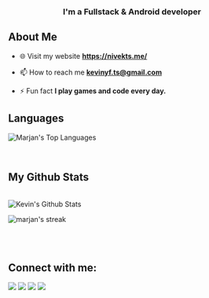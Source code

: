 <h3 align="center">I'm a Fullstack & Android developer</h3>


## About Me


- 🌐 Visit my website **https://nivekts.me/**

- 📫 How to reach me **kevinyf.ts@gmail.com**

- ⚡ Fun fact **I play games and code every day.**

## Languages

<a><img alt="Marjan's Top Languages" src="https://github-readme-stats.vercel.app/api/top-langs/?username=Marj4n&langs_count=8&count_private=true&layout=compact&theme=react&hide_border=true&bg_color=0D1117&title_color=DC143C" /></a>

<br/>


## My Github Stats

  <br/>
    <a><img alt="Kevin's Github Stats" src="https://github-readme-stats.vercel.app/api?username=Marj4n&show_icons=true&count_private=true&theme=react&hide_border=true&bg_color=0D1117&title_color=DC143C&icon_color=DC143C" /></a>
  <br/>

<p align="left">
    <a>
        <img title="🔥 Get streak stats for your profile at git.io/streak-stats" alt="marjan's streak" src="https://github-readme-streak-stats.herokuapp.com?user=Marj4n&theme=chartreuse-dark&hide_border=true&date_format=%5BY.%5Dn.j&stroke=DC143C&fire=DC143C&currStreakNum=DC143C&sideNums=DC143C&sideLabels=DC143C&currStreakLabel=DC143C&ring=DC143C&background=0D1117"/>
    </a>
</p>



<br/>
<br/>


## Connect with me:
<p align="left">

<a href = "https://www.linkedin.com/in/kevin-yardan-fauzan-73baaa21b/"><img src="https://img.icons8.com/fluent/48/000000/linkedin.png"/></a>
<a href = "https://twitter.com/Marj4nn"><img src="https://img.icons8.com/fluent/48/000000/twitter.png"/></a>
<a href = "https://www.instagram.com/__kevnnn_/"><img src="https://img.icons8.com/fluent/48/000000/instagram-new.png"/></a>
<a href = "https://www.youtube.com/channel/UCWo0Tm0d2bYvUv1LGggUXyA"><img src="https://img.icons8.com/color/48/000000/youtube-play.png"/></a>

</p>


